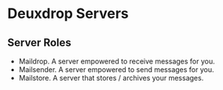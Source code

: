 # Deuxdrop Servers

## Server Roles

- Maildrop.  A server empowered to receive messages for you.
- Mailsender.  A server empowered to send messages for you.
- Mailstore.  A server that stores / archives your messages.

